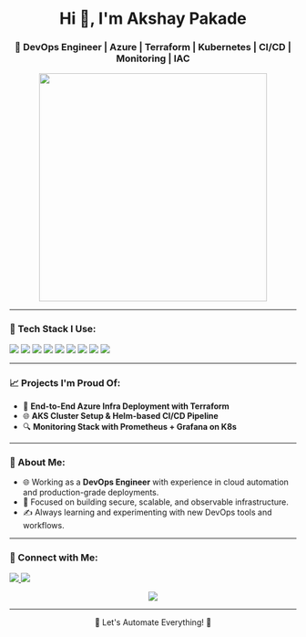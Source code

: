 <h1 align="center">Hi 👋, I'm Akshay Pakade</h1>
<h3 align="center">🚀 DevOps Engineer | Azure | Terraform | Kubernetes | CI/CD | Monitoring | IAC</h3>

<p align="center">
  <img src="https://cdn.dribbble.com/users/1162077/screenshots/3848914/media/7ed7d5ca074b48b328150e5a231e8d1f.gif" width="400"/>
</p>

---

### 🔧 Tech Stack I Use:

<p>
  <img src="https://img.shields.io/badge/Azure-0078D4?style=for-the-badge&logo=microsoftazure&logoColor=white"/>
  <img src="https://img.shields.io/badge/Terraform-623CE4?style=for-the-badge&logo=terraform&logoColor=white"/>
  <img src="https://img.shields.io/badge/Kubernetes-326CE5?style=for-the-badge&logo=kubernetes&logoColor=white"/>
  <img src="https://img.shields.io/badge/Docker-2496ED?style=for-the-badge&logo=docker&logoColor=white"/>
  <img src="https://img.shields.io/badge/Git-F05032?style=for-the-badge&logo=git&logoColor=white"/>
  <img src="https://img.shields.io/badge/GitHub-181717?style=for-the-badge&logo=github&logoColor=white"/>
  <img src="https://img.shields.io/badge/CI%2FCD-2C5282?style=for-the-badge&logo=githubactions&logoColor=white"/>
  <img src="https://img.shields.io/badge/Prometheus-E6522C?style=for-the-badge&logo=prometheus&logoColor=white"/>
  <img src="https://img.shields.io/badge/Grafana-F46800?style=for-the-badge&logo=grafana&logoColor=white"/>
</p>

---

### 📈 Projects I'm Proud Of:

- 🔄 **End-to-End Azure Infra Deployment with Terraform**  
- 🌐 **AKS Cluster Setup & Helm-based CI/CD Pipeline**  
- 🔍 **Monitoring Stack with Prometheus + Grafana on K8s**  

---

### 📢 About Me:
- 🌐 Working as a **DevOps Engineer** with experience in cloud automation and production-grade deployments.
- 🔧 Focused on building secure, scalable, and observable infrastructure.
- ✍️ Always learning and experimenting with new DevOps tools and workflows.

---

### 👤 Connect with Me:

<p>
  <a href="mailto:pakadeakshay@gmail.com">
    <img src="https://img.shields.io/badge/Gmail-D14836?style=for-the-badge&logo=gmail&logoColor=white"/>
  </a>
  <a href="https://www.linkedin.com/in/akshay-pakade-8a34b0349">
    <img src="https://img.shields.io/badge/LinkedIn-0A66C2?style=for-the-badge&logo=linkedin&logoColor=white"/>
  </a>
</p>

<p align="center">
  <img src="https://komarev.com/ghpvc/?username=akshaypakade&label=Visitors&color=0e75b6&style=flat"/>
</p>

---

<p align="center">
  🌟 Let's Automate Everything! 🚀
</p>
